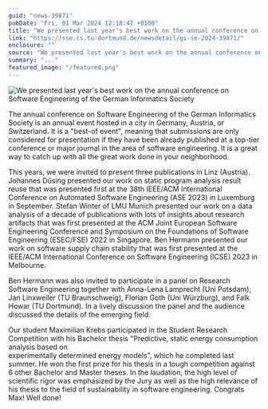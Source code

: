 ```yaml
---
guid: "news-39871"
pubDate: "Fri, 01 Mar 2024 12:18:47 +0100"
title: "We presented last year's best work on the annual conference on Software Engineering of the German Informatics Society"
link: "https://sse.cs.tu-dortmund.de/newsdetail/gi-se-2024-39871/"
enclosure: ""
source: "We presented last year's best work on the annual conference on Software Engineering of the German Informatics Society"
summary: "..."
featured_image: "/featured.png"
---
```

![We presented last year's best work on the annual conference on Software Engineering of the German Informatics Society](/featured.png)

The annual conference on Software Engineering of the German Informatics Society is an annual event hosted in a city in Germany, Austria, or Switzerland. It is a "best-of event", meaning that submissions are only considered for presentation if they have been already published at a top-tier conference or major journal in the area of software engineering. It is a great way to catch up with all the great work done in your neighborhood.

This years, we were invited to present three publications in Linz (Austria). Johannes Düsing presented our work on static program analysis result reuse that was presented first at the 38th IEEE/ACM International Conference on Automated Software Engineering (ASE 2023) in Luxemburg in September. Stefan Winter of LMU Munich presented our work on a data analysis of a decade of publications with lots of insights about research artifacts that was first presented at the ACM Joint European Software Engineering Conference and Symposium on the Foundations of Software Engineering (ESEC/FSE) 2022 in Singapore. Ben Hermann presented our work on software supply chain stability that was first presented at the IEEE/ACM International Conference on Software Engineering (ICSE) 2023 in Melbourne.

Ben Hermann was also invited to participate in a panel on Research Software Engineering together with Anna-Lena Lamprecht (Uni Potsdam), Jan Linxweiler (TU Braunschweig), Florian Goth (Uni Würzburg), and Falk Howar (TU Dortmund). In a lively discussion the panel and the audience discussed the details of the emerging field.

Our student Maximilian Krebs participated in the Student Research Competition with his Bachelor thesis "Predictive, static energy consumption analysis based on  
 experimentally determined energy models", which he completed last summer. He won the first prize for his thesis in a tough competition against 6 other Bachelor and Master theses. In the laudation, the high level of scientific rigor was emphasized by the Jury as well as the high relevance of his thesis to the field of sustainability in software engineering. Congrats Max! Well done!
